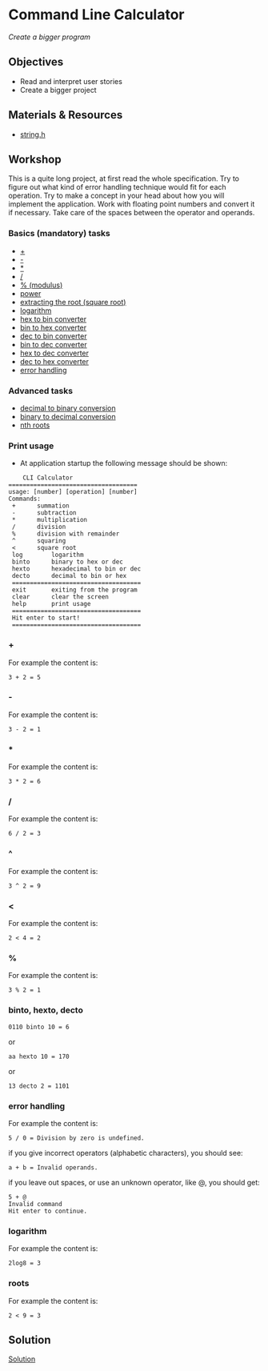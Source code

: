 # Command Line Calculator
*Create a bigger program*

## Objectives
 - Read and interpret user stories
 - Create a bigger project


## Materials & Resources

- [string.h](https://www.tutorialspoint.com/c_standard_library/string_h.htm)

## Workshop
This is a quite long project, at first read the whole specification. Try to figure out what kind of error handling technique would fit for each operation. Try to make a concept in your head about how you will implement the application. Work with floating point numbers and convert it if necessary. Take care of the spaces between the operator and operands.

### Basics (mandatory) tasks
- [+](#)
- [-](#)
- [*](#)
- [/](#)
- [% (modulus)](#)
- [power](https://en.wikipedia.org/wiki/Exponentiation)
- [extracting the root (square root)](#)
- [logarithm](https://en.wikipedia.org/wiki/Logarithm)
- [hex to bin converter](#)
- [bin to hex converter](#)
- [dec to bin converter](#)
- [bin to dec converter](#)
- [hex to dec converter](#)
- [dec to hex converter](#)
- [error handling](#)

### Advanced tasks
- [decimal to binary conversion](http://www.wikihow.com/Convert-from-Decimal-to-Binary)
- [binary to decimal conversion](http://www.wikihow.com/Convert-from-Binary-to-Decimal)
- [nth roots](https://en.wikipedia.org/wiki/Nth_root)

### Print usage
 - At application startup the following message should be shown:

```
	CLI Calculator
====================================
usage: [number] [operation] [number]
Commands:
 +		summation
 -		subtraction
 *		multiplication
 /		division
 % 		division with remainder
 ^		squaring
 <		square root
 log		logarithm
 binto		binary to hex or dec
 hexto		hexadecimal to bin or dec
 decto		decimal to bin or hex
 ====================================
 exit		exiting from the program
 clear		clear the screen
 help		print usage
 ====================================
 Hit enter to start!
 ====================================
 ```

### +

For example the content is:

```
3 + 2 = 5

```

### -


For example the content is:

```
3 - 2 = 1

```

### *

For example the content is:

```
3 * 2 = 6

```

### /

For example the content is:

```
6 / 2 = 3

```

### ^

For example the content is:

```
3 ^ 2 = 9

```

### <

For example the content is:

```
2 < 4 = 2

```

### %

For example the content is:

```
3 % 2 = 1

```

### binto, hexto, decto
```
0110 binto 10 = 6
```
or
```
aa hexto 10 = 170
```
or
```
13 decto 2 = 1101
```

### error handling

For example the content is:

```
5 / 0 = Division by zero is undefined.
```
if you give incorrect operators (alphabetic characters), you should see:
```
a + b = Invalid operands.
```
if you leave out spaces, or use an unknown operator, like @, you should get:
```
5 + @
Invalid command
Hit enter to continue.
```


### logarithm

For example the content is:

```
2log8 = 3

```

### roots

For example the content is:

```
2 < 9 = 3

```


## Solution
[Solution]()
